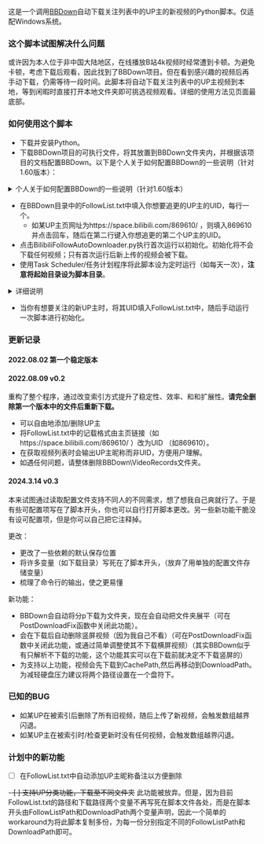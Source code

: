 这是一个调用[BBDown](https://github.com/nilaoda/BBDown)自动下载关注列表中的UP主的新视频的Python脚本。仅适配Windows系统。

### 这个脚本试图解决什么问题

或许因为本人位于非中国大陆地区，在线播放B站4k视频时经常遭到卡顿。为避免卡顿，考虑下载后观看，因此找到了BBDown项目。但在看到感兴趣的视频后再手动下载，仍需等待一段时间。此脚本将自动下载关注列表中的UP主视频到本地，等到闲暇时直接打开本地文件夹即可挑选视频观看。详细的使用方法见页面最底部。

### 如何使用这个脚本

* 下载并安装Python。
* 下载BBDown项目的可执行文件，将其放置到BBDown文件夹内，并根据该项目的文档配置BBDown。以下是个人关于如何配置BBDown的一些说明（针对1.60版本）：
<details>
 <summary>个人关于如何配置BBDown的一些说明（针对1.60版本）</summary>
  
  * 下载ffmpeg，并将其放置到BBDown文件夹内。
  * 在命令行中打开BBDown，使用login指令登录。（按Win+R，输入cmd后回车 - 在弹出窗口中输入cd 【BBDown.exe所处的路径名称】，如cd D:\BBDown-BilibiliAutoFollowDownloader\BBDown\，回车- 输入 BBDown login，回车- 扫描二维码登录 - 关闭窗口）。
  * 使用文本编辑器在BBDown/bin文件夹内新建文件BBDown.config，参照BBDown项目中的说明进行进一步配置。
  * 使用文本编辑器

</details>

* 在BBDown目录中的FollowList.txt中填入你想要追更的UP主的UID，每行一个。
  * 如某UP主页网址为https://space.bilibili.com/869610/ ，则填入869610并点击回车，随后在第二行键入你想追更的第二个UP主的UID。
* 点击BilibiliFollowAutoDownloader.py执行首次运行以初始化。初始化将不会下载任何视频；只有首次运行后新上传的视频会被下载。
* 使用Task Scheduler/任务计划程序将此脚本设为定时运行（如每天一次），**注意将起始目录设为脚本目录**。
 <details>
 <summary>详细说明</summary>
  * 按Win+R，输入taskschd.msc后回车，打开Task Scheduler/任务计划程序。
  * 点击右侧“Create Basic Task/创建基本任务”。
  * 在弹出窗口中输入任务名称，点击下一步。
  * 设置Trigger/触发器，建议选择每日或当前用户登陆时，点击下一步。
  * 在Action/操作一栏选择“Start a program/启动程序”。
  * 在程序和脚本一栏点击浏览，找到BilibiliFollowAutoDownloader.py并点击打开。
  * **在“Start in/起始于”**一栏输入脚本所在的目录，如D:\BBDown-BilibiliAutoFollowDownloader\BBDown\。
  * 点击完成。

</details>

  * 当你有想要关注的新UP主时，将其UID填入FollowList.txt中，随后手动运行一次脚本进行初始化。

### 更新记录

#### 2022.08.02 第一个稳定版本

#### 2022.08.09 v0.2

重构了整个程序，通过改变索引方式提升了稳定性、效率、和和扩展性。**请完全删除第一个版本中的文件后重新下载。**

* 可以自由地添加/删除UP主
* 将FollowList.txt中的记载格式由主页链接（如https://space.bilibili.com/869610/ ）改为UID （如869610）。
* 在获取视频列表时会输出UP主昵称而非UID，方便用户理解。
* 如遇任何问题，请整体删除BBDown\VideoRecords文件夹。

#### 2024.3.14 v0.3

本来试图通过读取配置文件支持不同人的不同需求，想了想我自己爽就行了。于是有些可配置项写在了脚本开头，你也可以自行打开脚本更改。另一些新功能干脆没有设可配置项，但是你可以自己把它注释掉。

更改：
* 更改了一些依赖的默认保存位置
* 将许多变量（如下载目录）写死在了脚本开头，（放弃了用单独的配置文件存储变量）
* 梳理了命令行的输出，使之更易懂

新功能：
* BBDown会自动将分p下载为文件夹，现在会自动把文件夹展平（可在PostDownloadFix函数中关闭此功能）。
* 会在下载后自动删除竖屏视频（因为我自己不看）（可在PostDownloadFix函数中关闭此功能，或通过简单调整使其不下载横屏视频）（其实BBDown似乎有只解析不下载的功能，这个功能其实可以在下载前就决定不下载竖屏的）
* 为支持以上功能，视频会先下载到CachePath,然后再移动到DownloadPath。为减轻硬盘压力建议将两个路径设置在一个盘符下。

### 已知的BUG

* 如某UP在被索引后删除了所有旧视频，随后上传了新视频，会触发数组越界闪退。
* 如某UP主在被索引时/检查更新时没有任何视频，会触发数组越界闪退。

### 计划中的新功能

- [ ] 在FollowList.txt中自动添加UP主昵称备注以方便删除

-<del> [ ] 支持UP分类功能，下载至不同文件夹</del>
此功能被放弃。但是，因为目前FollowList.txt的路径和下载路径两个变量不再写死在脚本文件各处，而是在脚本开头由FollowListPath和DownloadPath两个变量声明，因此一个简单的workaround为将此脚本复制多份，为每一份分别指定不同的FollowListPath和DownloadPath即可。

  

